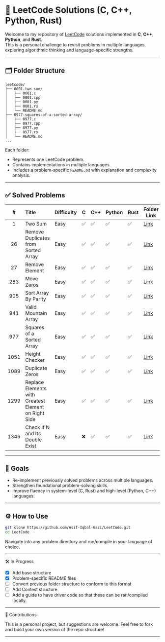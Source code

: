 # 🧮 LeetCode Solutions (C, C++, Python, Rust)

Welcome to my repository of [LeetCode](https://leetcode.com/) solutions implemented in **C**, **C++**, **Python**, and **Rust**.  
This is a personal challenge to revisit problems in multiple languages, exploring algorithmic thinking and language-specific strengths.

---

## 🗂️ Folder Structure

```text
leetcode/
├── 0001-two-sum/
│   ├── 0001.c
│   ├── 0001.cpp
│   ├── 0001.py
│   ├── 0001.rs
│   └── README.md
├── 0977-squares-of-a-sorted-array/
│   ├── 0977.c
│   ├── 0977.cpp
│   ├── 0977.py
│   ├── 0977.rs
│   └── README.md
...
```

Each folder:
- Represents one LeetCode problem.
- Contains implementations in multiple languages.
- Includes a problem-specific `README.md` with explanation and complexity analysis.

---

## ✅ Solved Problems

|  #   | Title                                                | Difficulty | C   | C++ | Python | Rust | Folder Link                                                         |
| :--: | :--------------------------------------------------- | ---------- | --- | --- | ------ | ---- | ------------------------------------------------------------------- |
|  1   | Two Sum                                              | Easy       | ✅   | ✅   | ✅      | ✅    | [Link](./0001-two-sum/)                                             |
|  26  | Remove Duplicates from Sorted Array                  | Easy       | ✅   | ✅   | ✅      | ✅    | [Link](./0026-remove-duplicates-from-sorted-array/)                 |
|  27  | Remove Element                                       | Easy       | ✅   | ✅   | ✅      | ✅    | [Link](./0027-remove-element/)                                      |
| 283  | Move Zeros                                           | Easy       | ✅   | ✅   | ✅      | ✅    | [Link](./0283-move-zeros/)                                          |
| 905  | Sort Array By Parity                                 | Easy       | ✅   | ✅   | ✅      | ✅    | [Link](./0905-sort-array-by-parity/)                                |
| 941  | Valid Mountain Array                                 | Easy       | ✅   | ✅   | ✅      | ✅    | [Link](./0941-valid-mountain-array/)                                |
| 977  | Squares of a Sorted Array                            | Easy       | ✅   | ✅   | ✅      | ✅    | [Link](./0977-squares-of-a-sorted-array/)                           |
| 1051 | Height Checker                                       | Easy       | ✅   | ✅   | ✅      | ✅    | [Link](./1051-height-checker/)                                      |
| 1089 | Duplicate Zeros                                      | Easy       | ✅   | ✅   | ✅      | ✅    | [Link](./1098-duplicate-zeros/)                                     |
| 1299 | Replace Elements with Greatest Element on Right Side | Easy       | ✅   | ✅   | ✅      | ✅    | [Link](./299-replace-elements-with-greatest-element-on-right-side/) |
| 1346 | Check If N and Its Double Exist                      | Easy       | ❌   | ✅   | ✅      | ✅    | [Link](./1346-check-if-n-and-its-double-exist/)                     |


<!-- Add more rows here -->

---

## 🎯 Goals

- Re-implement previously solved problems across multiple languages.
- Strengthen foundational problem-solving skills.
- Improve fluency in system-level (C, Rust) and high-level (Python, C++) languages.

---

## ⚙️ How to Use

```bash
git clone https://github.com/Asif-Iqbal-Gazi/LeetCode.git
cd LeetCode
```

Navigate into any problem directory and run/compile in your language of choice.

---

🛠️ In Progress

-  [x] Add base structure
-  [x] Problem-specific README files
-  [ ] Convert previous folder structure to conform to this format
-  [ ] Add Contest structure
-  [ ] Add a guide to have driver code so that these can be ran/compiled locally.

---

🌱 Contributions

This is a personal project, but suggestions are welcome. Feel free to fork and build your own version of the repo structure!

---


